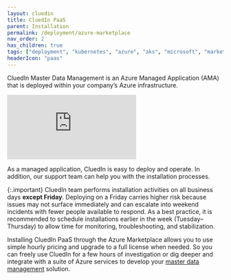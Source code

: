 ```yaml
---
layout: cluedin
title: CluedIn PaaS
parent: Installation
permalink: /deployment/azure-marketplace
nav_order: 2
has_children: true
tags: ["deployment", "kubernetes", "azure", "aks", "microsoft", "marketplace", "azure-marketplace"]
headerIcon: "paas"
---
```


CluedIn Master Data Management is an Azure Managed Application (AMA) that is deployed within your company’s Azure infrastructure.

<div class="videoFrame">
<iframe src="https://player.vimeo.com/video/927156991?badge=0&amp;autopause=0&amp;player_id=0&amp;app_id=58479" frameborder="0" allow="autoplay; fullscreen; picture-in-picture" title="CluedIn Paas installation"></iframe>
</div>

As a managed application, CluedIn is easy to deploy and operate. In addition, our support team can help you with the installation processes.

{:.important}
CluedIn team performs installation activities on all business days **except Friday**. Deploying on a Friday carries higher risk because issues may not surface immediately and can escalate into weekend incidents with fewer people available to respond. As a best practice, it is recommended to schedule installations earlier in the week (Tuesday–Thursday) to allow time for monitoring, troubleshooting, and stabilization.

Installing CluedIn PaaS through the Azure Marketplace allows you to use simple hourly pricing and upgrade to a full license when needed. So you can freely use CluedIn for a few hours of investigation or dig deeper
and integrate with a suite of Azure services to develop your <a href="https://docs.microsoft.com/en-us/azure/architecture/reference-architectures/data/cluedin">master data management</a> solution.